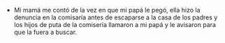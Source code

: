 - Mi mamá me contó de la vez en que mi papá le pegó, ella hizo la denuncia en la comisaría antes de escaparse a la casa de los padres y los hijos de puta de la comisería llamaron a mi papá y le avisaron para que la fuera a buscar.
